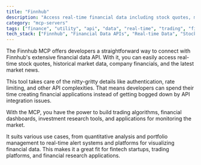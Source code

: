 ```yaml
---
title: "Finnhub"
description: "Access real-time financial data including stock quotes, market news, and company fundamentals through Finnhub's API."
category: "mcp-servers"
tags: ["finance", "utility", "api", "data", "real-time", "trading", "financial dashboards", "investment research", "market monitoring"]
tech_stack: ["Finnhub", "Financial Data APIs", "Real-time Data", "Stock Market Data", "Financial Analysis", "Trading Algorithms", "Portfolio Management", "Data Visualization"]
---
```


The Finnhub MCP offers developers a straightforward way to connect with Finnhub's extensive financial data API. With it, you can easily access real-time stock quotes, historical market data, company financials, and the latest market news.

This tool takes care of the nitty-gritty details like authentication, rate limiting, and other API complexities. That means developers can spend their time creating financial applications instead of getting bogged down by API integration issues.

With the MCP, you have the power to build trading algorithms, financial dashboards, investment research tools, and applications for monitoring the market.

It suits various use cases, from quantitative analysis and portfolio management to real-time alert systems and platforms for visualizing financial data. This makes it a great fit for fintech startups, trading platforms, and financial research applications.